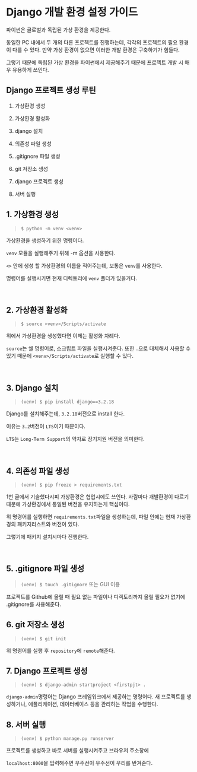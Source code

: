 # Django 개발 환경 설정 가이드

파이썬은 글로벌과 독립된 가상 환경을 제공한다.

동일한 PC 내에서 두 개의 다른 프로젝트를 진행하는데, 각각의 프로젝트의 필요 환경이 다를 수 있다. 만약 가상 환경이 없으면 이러한 개발 환경은 구축하기가 힘들다.

그렇기 때문에 독립된 가상 환경을 파이썬에서 제공해주기 때문에 프로젝트 개발 시 매우 유용하게 쓰인다.

## Django 프로젝트 생성 루틴

1. 가상환경 생성

2. 가상환경 활성화

3. django 설치

4. 의존성 파일 생성

5. .gitignore 파일 생성

6. git 저장소 생성

7. django 프로젝트 생성

8. 서버 실행

## 1. 가상환경 생성

> `$ python -m venv <venv>`

가상환경을 생성하기 위한 명령어다.

`venv` 모듈을 실행해주기 위해 -m 옵션을 사용한다.

`<>` 안에 생성 할 가상환경의 이름을 적어주는데, 보통은 `venv`를 사용한다.

명령어를 실행시키면 현재 디렉토리에 `venv` 폴더가 있을거다.

<br>

## 2. 가상환경 활성화

> `$ source <venv>/Scripts/activate`

위에서 가상환경을 생성했다면 이제는 활성화 차례다.

`source`는 쉘 명령어로, 스크립트 파일을 실행시켜준다. 또한 `.`으로 대체해서 사용할 수 있기 때문에 `<venv>/Scripts/activate`로 실행할 수 있다.

<br>

## 3. Django 설치

> `(venv) $ pip install django==3.2.18`

Django를 설치해주는데, `3.2.18`버전으로 install 한다.

이유는 `3.2`버전이 `LTS`이기 때문이다.

`LTS`는 `Long-Term Support`의 약자로 장기지원 버전을 의미한다.

<br>

## 4. 의존성 파일 생성

> `(venv) $ pip freeze > requirements.txt`

1번 글에서 기술했다시피 가상환경은 협업시에도 쓰인다. 사람마다 개발환경이 다르기 때문에 가상환경에서 통일된 버전을 유지하는게 핵심이다.

위 명령어를 실행하면 `requirements.txt`파일을 생성하는데, 파일 안에는 현재 가상환경의 패키지리스트와 버전이 있다.

그렇기에 패키지 설치시마다 진행한다.

<br>

## 5. .gitignore 파일 생성

> `(venv) $ touch .gitignore` 또는 GUI 이용


프로젝트를 Github에 올릴 때 필요 없는 파일이나 디렉토리까지 올릴 필요가 없기에 .gitignore를 사용해준다.

## 6. git 저장소 생성

> `(venv) $ git init`

위 명령어를 실행 후 `repository`에 `remote`해준다.

## 7. Django 프로젝트 생성

> `(venv) $ django-admin startproject <firstpjt> .`

`django-admin`명렁어는 Django 프레임워크에서 제공하는 명령어다. 새 프로젝트를 생성하거나, 애플리케이션, 데이터베이스 등을 관리하는 작업을 수행한다.

## 8. 서버 실행

> `(venv) $ python manage.py runserver`

프로젝트를 생성하고 바로 서버를 실행시켜주고 브라우저 주소창에

`localhost:8000`을 입력해주면 우주선이 우주선이 우리를 반겨준다.